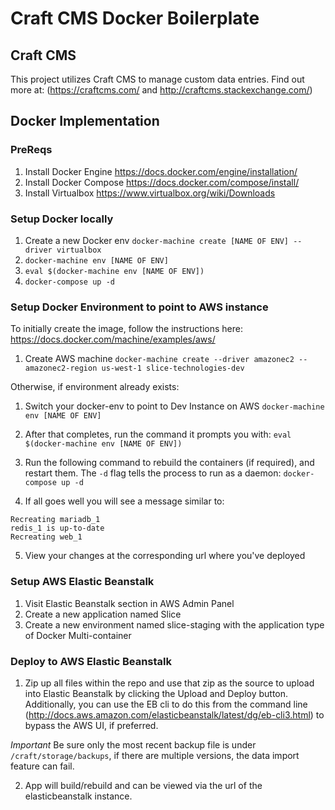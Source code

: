 # Craft CMS Docker Boilerplate

## Craft CMS

This project utilizes Craft CMS to manage custom data entries. Find out more at: (https://craftcms.com/ and http://craftcms.stackexchange.com/)

## Docker Implementation

### PreReqs

1. Install Docker Engine https://docs.docker.com/engine/installation/
2. Install Docker Compose https://docs.docker.com/compose/install/
3. Install Virtualbox https://www.virtualbox.org/wiki/Downloads

### Setup Docker locally

1. Create a new Docker env `docker-machine create [NAME OF ENV] --driver virtualbox`
2. `docker-machine env [NAME OF ENV]`
3. `eval $(docker-machine env [NAME OF ENV])`
4. `docker-compose up -d`

### Setup Docker Environment to point to AWS instance

To initially create the image, follow the instructions here: https://docs.docker.com/machine/examples/aws/

1. Create AWS machine
`docker-machine create --driver amazonec2 --amazonec2-region us-west-1 slice-technologies-dev`

Otherwise, if environment already exists:

1. Switch your docker-env to point to Dev Instance on AWS
`docker-machine env [NAME OF ENV]`

2. After that completes, run the command it prompts you with:
`eval $(docker-machine env [NAME OF ENV])`

3. Run the following command to rebuild the containers (if required), and restart them. The `-d` flag tells the process to run as a daemon:
`docker-compose up -d`

4. If all goes well you will see a message similar to:

```
Recreating mariadb_1
redis_1 is up-to-date
Recreating web_1
```

5. View your changes at the corresponding url where you've deployed

### Setup AWS Elastic Beanstalk
1. Visit Elastic Beanstalk section in AWS Admin Panel
2. Create a new application named Slice
3. Create a new environment named slice-staging with the application type of Docker Multi-container

### Deploy to AWS Elastic Beanstalk
1. Zip up all files within the repo and use that zip as the source to upload into Elastic Beanstalk by clicking the Upload and Deploy button. Additionally, you can use the EB cli to do this from the command line (http://docs.aws.amazon.com/elasticbeanstalk/latest/dg/eb-cli3.html) to bypass the AWS UI, if preferred.

*Important* Be sure only the most recent backup file is under `/craft/storage/backups`, if there are multiple versions, the data import feature can fail.

2. App will build/rebuild and can be viewed via the url of the elasticbeanstalk instance.
